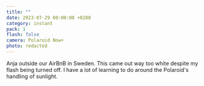 ```yaml
---
title: ""
date: 2023-07-29 00:00:00 +0200
category: instant
pack: 1
flash: false
camera: Polaroid Now+
photo: redacted
---
```

Anja outside our AirBnB in Sweden. This came out way too white despite my flash being turned off. I have a lot of learning to do around the Polaroid's handling of sunlight.